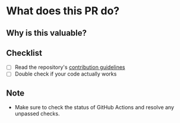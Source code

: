 # What does this PR do?


## Why is this valuable?


## Checklist
- [ ] Read the repository's [contribution guidelines](https://github.com/Existential-nonce/PogChess/blob/main/CONTRIBUTING)
- [ ] Double check if your code actually works

## Note
- Make sure to check the status of GitHub Actions and resolve any unpassed checks.